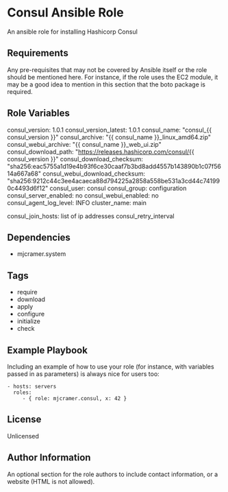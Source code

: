 Consul Ansible Role
===================

An ansible role for installing Hashicorp Consul

Requirements
------------

Any pre-requisites that may not be covered by Ansible itself or the role should be mentioned here. For instance, if the role uses the EC2 module, it may be a good idea to mention in this section that the boto package is required.

Role Variables
--------------

consul_version: 1.0.1
consul_version_latest: 1.0.1
consul_name: "consul_{{ consul_version }}"
consul_archive: "{{ consul_name }}_linux_amd64.zip"
consul_webui_archive: "{{ consul_name }}_web_ui.zip"
consul_download_path: "https://releases.hashicorp.com/consul/{{ consul_version }}"
consul_download_checksum: "sha256:eac5755a1d19e4b93f6ce30caaf7b3bd8add4557b143890b1c07f5614a667a68"
consul_webui_download_checksum: "sha256:9212c44c3ee4acaeca88d794225a2858a558be531a3cd44c741990c4493d6f12"
consul_user: consul
consul_group: configuration
consul_server_enabled: no
consul_webui_enabled: no
consul_agent_log_level: INFO
cluster_name: main

consul_join_hosts: list of ip addresses 
consul_retry_interval


Dependencies
------------

- mjcramer.system

Tags
----
- require
- download
- apply
- configure
- initialize
- check

Example Playbook
----------------

Including an example of how to use your role (for instance, with variables passed in as parameters) is always nice for users too:

    - hosts: servers
      roles:
         - { role: mjcramer.consul, x: 42 }

License
-------

Unlicensed

Author Information
------------------

An optional section for the role authors to include contact information, or a website (HTML is not allowed).
